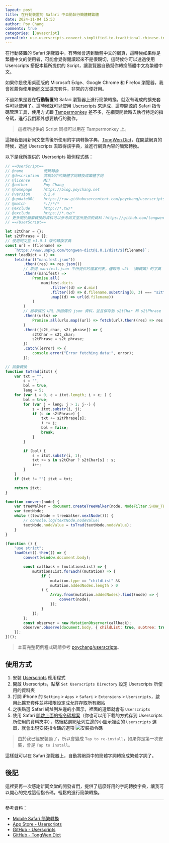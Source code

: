 ```yaml
---
layout: post
title: 在行動裝置的 Safari 中自動執行簡體轉繁體
date: 2024-11-04 15:53
author: Poy Chang
comments: true
categories: [Javascript]
permalink: use-userscripts-convert-simplified-to-traditional-chinese-in-safari/
---
```


在行動裝置的 Safari 瀏覽器中，有時候會遇到簡體中文的網頁，這時候如果你是繁體中文的使用者，可能會覺得閱讀起來不是很親切，這時候你可以透過使用 Userscripts 搭配本篇所提供的 Script，讓瀏覽器自動幫你轉換簡體中文為繁體中文。

如果你是使用桌面版的 Microsoft Edge、Google Chrome 和 Firefox 瀏覽器，我會推薦你使用[新同文堂](https://github.com/tongwentang/tongwentang-extension)擴充套件，非常的方便好用。

不過如果是要在**行動裝置**的 Safari 瀏覽器上進行簡繁轉換，就沒有現成的擴充套件可以使用了。這時候就可以使用 [Userscripts](https://apps.apple.com/tw/app/userscripts/id1463298887) 來達成，這套開源的 Safari 指令碼管理工具，使用方式跟 [Tampermonkey](https://www.tampermonkey.net/) 差不多，在網頁開啟時去執行特定的指令碼，進行我們額外想要執行的動作。

> 這裡所提供的 Script 同樣可以用在 Tampermonkey 上。

這裡我借用新同文堂背後所使用的字詞轉換字典，[TongWen Dict](https://github.com/tongwentang/tongwen-dict)，在開啟網頁的時候，透過 Userscripts 去取得該字典，並進行網頁內容的簡繁轉換。

以下是我所提供的 Userscripts 範例程式碼：

```javascript
// ==UserScript==
// @name         簡繁轉換
// @description  將網站中的簡體字詞轉換成繁體字詞
// @license      MIT
// @author       Poy Chang
// @homepage     https://blog.poychang.net
// @version      0.2.4
// @updateURL    https://raw.githubusercontent.com/poychang/userscripts/main/src/convert-to-zhtw.user.js
// @match        *://*/*
// @exclude      http://*.tw/*
// @exclude      https://*.tw/*
// 更多關於簡繁轉換的資料可以參考同文堂所提供的資料：https://github.com/tongwentang/tongwen-dict
// ==/UserScript==

let s2tChar = {};
let s2tPhrase = {};
// 使用同文堂 v1.0.1 版的轉換字典
const url = (filename) =>
    `https://www.unpkg.com/tongwen-dict@1.0.1/dist/${filename}`;
const loadDict = () =>
    fetch(url("manifest.json"))
        .then((res) => res.json())
        // 取得 manifest.json 中所提供的檔案列表，僅取得 s2t （簡轉繁）的字典
        .then((manifest) =>
            Promise.all(
                manifest.dicts
                    .filter((d) => d.min)
                    .filter((d) => d.filename.substring(0, 3) === "s2t")
                    .map((d) => url(d.filename))
            )
        )
        // 將取得的 URL 所回傳的 json 資料，並且保存到 s2tChar 和 s2tPhrase
        .then((urls) =>
            Promise.all(urls.map((url) => fetch(url).then((res) => res.json())))
        )
        .then(([s2t_char, s2t_phrase]) => {
            s2tChar = s2t_char;
            s2tPhrase = s2t_phrase;
        })
        .catch((error) => {
            console.error("Error fetching data:", error);
        });

// 詞彙轉換
function toTrad(itxt) {
    var txt = "",
        s = "",
        bol = true,
        leng = 5;
    for (var i = 0, c = itxt.length; i < c; ) {
        bol = true;
        for (var j = leng; j > 1; j--) {
            s = itxt.substr(i, j);
            if (s in s2tPhrase) {
                txt += s2tPhrase[s];
                i += j;
                bol = false;
                break;
            }
        }

        if (bol) {
            s = itxt.substr(i, 1);
            txt += s in s2tChar ? s2tChar[s] : s;
            i++;
        }
    }
    if (txt != "") itxt = txt;

    return itxt;
}

function convert(node) {
    var treeWalker = document.createTreeWalker(node, NodeFilter.SHOW_TEXT);
    var textNode;
    while ((textNode = treeWalker.nextNode())) {
        // console.log(textNode.nodeValue)
        textNode.nodeValue = toTrad(textNode.nodeValue);
    }
}

(function () {
    "use strict";
    loadDict().then(() => {
        convert(window.document.body);

        const callback = (mutationsList) => {
            mutationsList.forEach((mutation) => {
                if (
                    mutation.type == "childList" &&
                    mutation.addedNodes.length > 0
                ) {
                    Array.from(mutation.addedNodes).find((node) => {
                        convert(node);
                    });
                }
            });
        };
        const observer = new MutationObserver(callback);
        observer.observe(document.body, { childList: true, subtree: true });
    });
})();
```

> 本篇完整範例程式碼請參考 [poychang/userscripts](https://github.com/poychang/userscripts/blob/main/src/convert-to-zhtw.user.js)。

## 使用方式

1. 安裝 [Userscripts](https://apps.apple.com/tw/app/userscripts/id1463298887) 應用程式
2. 開啟 Userscripts，點擊 `Set Userscripts Directory` 設定 Userscripts 所使用的資料夾
3. 打開 iPhone 的 `Setting` > `Apps` > `Safari` > `Extensions` > `Userscripts`，啟用此擴充套件並將權限設定成允許存取所有網站
4. 之後點選 Safari 網址列左邊的小圖示，裡面的選單就會有 `Userscripts`
5. 使用 Safari [開啟上面的指令碼檔案](https://raw.githubusercontent.com/poychang/userscripts/main/src/convert-to-zhtw.user.js)（你也可以用下載的方式存到 Userscripts 所使用的資料夾中），然後點選網址列左邊的小圖示裡面的 `Userscripts` 選單，就會出現安裝指令碼的選項
    ![安裝指令碼](https://i.imgur.com/e4dqEfw.png)

> 由於我已經安裝過了，所以會變成 `Tap to re-install`，如果你是第一次安裝，會是 `Tap to install`。

這樣就可以在 Safari 瀏覽器上，自動將網頁中的簡體字詞轉換成繁體字詞了。

## 後記

這裡要再一次感謝新同文堂的開發者們，提供了這麼好用的字詞轉換字典，讓我可以開心的完成這個指令碼，輕鬆的進行簡繁轉換。

---

參考資料：

* [Mobile Safari 簡繁轉換](https://scott0228.blogspot.com/2022/01/mobile-safari.html)
* [App Store - Userscripts](https://apps.apple.com/tw/app/userscripts/id1463298887)
* [GitHub - Userscripts](https://github.com/quoid/userscripts)
* [GitHub - TongWen Dict](https://github.com/tongwentang/tongwen-dict)
